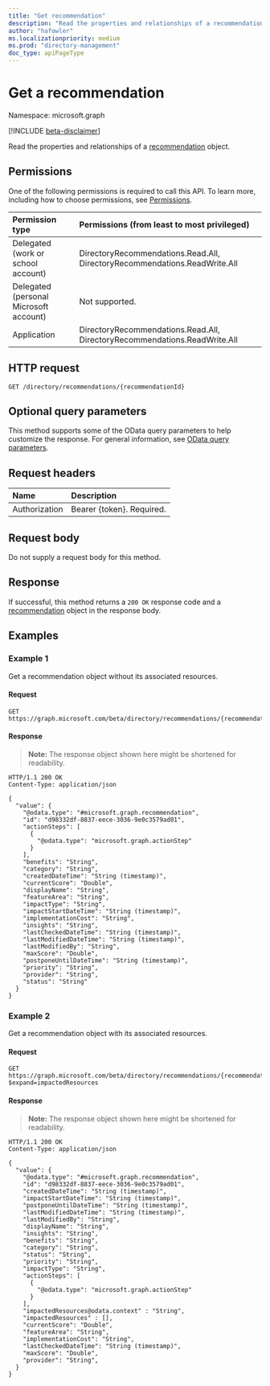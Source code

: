 ```yaml
---
title: "Get recommendation"
description: "Read the properties and relationships of a recommendation object."
author: "hafowler"
ms.localizationpriority: medium
ms.prod: "directory-management"
doc_type: apiPageType
---
```


# Get a recommendation
Namespace: microsoft.graph

[!INCLUDE [beta-disclaimer](../../includes/beta-disclaimer.md)]

Read the properties and relationships of a [recommendation](../resources/recommendation.md) object.

## Permissions
One of the following permissions is required to call this API. To learn more, including how to choose permissions, see [Permissions](/graph/permissions-reference).

|Permission type|Permissions (from least to most privileged)|
|:---|:---|
|Delegated (work or school account)|DirectoryRecommendations.Read.All, DirectoryRecommendations.ReadWrite.All|
|Delegated (personal Microsoft account)|Not supported.|
|Application|DirectoryRecommendations.Read.All, DirectoryRecommendations.ReadWrite.All|

## HTTP request

<!-- {
  "blockType": "ignored"
}
-->
``` http
GET /directory/recommendations/{recommendationId}
```

## Optional query parameters
This method supports some of the OData query parameters to help customize the response. For general information, see [OData query parameters](/graph/query-parameters).

## Request headers
|Name|Description|
|:---|:---|
|Authorization|Bearer {token}. Required.|

## Request body
Do not supply a request body for this method.

## Response

If successful, this method returns a `200 OK` response code and a [recommendation](../resources/recommendation.md) object in the response body.

## Examples

### Example 1
Get a recommendation object without its associated resources.

#### Request
<!-- {
  "blockType": "request",
  "name": "get_recommendation"
}
-->
``` http
GET https://graph.microsoft.com/beta/directory/recommendations/{recommendationId}
```


#### Response
>**Note:** The response object shown here might be shortened for readability.
<!-- {
  "blockType": "response",
  "truncated": true,
  "@odata.type": "microsoft.graph.recommendation"
}
-->
``` http
HTTP/1.1 200 OK
Content-Type: application/json

{
  "value": {
    "@odata.type": "#microsoft.graph.recommendation",
    "id": "d98332df-8837-eece-3036-9e0c3579ad01",
    "actionSteps": [
      {
        "@odata.type": "microsoft.graph.actionStep"
      }
    ],
    "benefits": "String",
    "category": "String",
    "createdDateTime": "String (timestamp)",
    "currentScore": "Double",
    "displayName": "String",
    "featureArea": "String",
    "impactType": "String",
    "impactStartDateTime": "String (timestamp)",
    "implementationCost": "String",
    "insights": "String",
    "lastCheckedDateTime": "String (timestamp)",
    "lastModifiedDateTime": "String (timestamp)",
    "lastModifiedBy": "String",
    "maxScore": "Double",
    "postponeUntilDateTime": "String (timestamp)",
    "priority": "String",
    "provider": "String",
    "status": "String"
  }
}
```

### Example 2
Get a recommendation object with its associated resources.

#### Request
<!-- {
  "blockType": "request",
  "name": "get_recommendation"
}
-->
``` http
GET https://graph.microsoft.com/beta/directory/recommendations/{recommendationId}?$expand=impactedResources
```


#### Response
>**Note:** The response object shown here might be shortened for readability.
<!-- {
  "blockType": "response",
  "truncated": true,
  "@odata.type": "microsoft.graph.recommendation"
}
-->
``` http
HTTP/1.1 200 OK
Content-Type: application/json

{
  "value": {
    "@odata.type": "#microsoft.graph.recommendation",
    "id": "d98332df-8837-eece-3036-9e0c3579ad01",
    "createdDateTime": "String (timestamp)", 
    "impactStartDateTime": "String (timestamp)",
    "postponeUntilDateTime": "String (timestamp)",
    "lastModifiedDateTime": "String (timestamp)",
    "lastModifiedBy": "String",
    "displayName": "String",
    "insights": "String",
    "benefits": "String",
    "category": "String",
    "status": "String",
    "priority": "String",
    "impactType": "String",   
    "actionSteps": [
      {
        "@odata.type": "microsoft.graph.actionStep"
      }
    ],
    "impactedResources@odata.context" : "String",
    "impactedResources" : [],
    "currentScore": "Double",
    "featureArea": "String",
    "implementationCost": "String",
    "lastCheckedDateTime": "String (timestamp)",
    "maxScore": "Double",
    "provider": "String",
  }
}
```